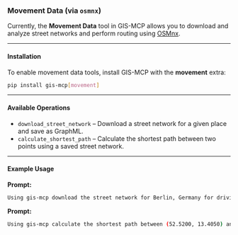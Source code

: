 ### Movement Data (via `osmnx`)

Currently, the **Movement Data** tool in GIS-MCP allows you to download and analyze street networks and perform routing using [OSMnx](https://osmnx.readthedocs.io/en/stable/).

---

#### Installation

To enable movement data tools, install GIS-MCP with the **movement** extra:

```bash
pip install gis-mcp[movement]
```

---

#### Available Operations

- `download_street_network` – Download a street network for a given place and save as GraphML.
- `calculate_shortest_path` – Calculate the shortest path between two points using a saved street network.

---

#### Example Usage

**Prompt:**

```bash
Using gis-mcp download the street network for Berlin, Germany for driving and save as GraphML.
```

**Prompt:**

```bash
Using gis-mcp calculate the shortest path between (52.5200, 13.4050) and (52.5155, 13.3777) using the saved Berlin driving network.
```
